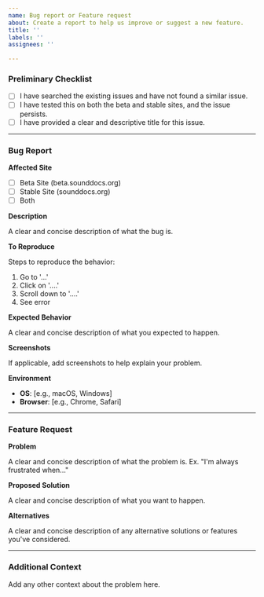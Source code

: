 ```yaml
---
name: Bug report or Feature request
about: Create a report to help us improve or suggest a new feature.
title: ''
labels: ''
assignees: ''

---
```


### Preliminary Checklist

<!-- Please fill out this checklist before submitting your issue. -->

- [ ] I have searched the existing issues and have not found a similar issue.
- [ ] I have tested this on both the beta and stable sites, and the issue persists.
- [ ] I have provided a clear and descriptive title for this issue.

---

### Bug Report

<!-- If you are reporting a bug, please fill out this section. -->

**Affected Site**

- [ ] Beta Site (beta.sounddocs.org)
- [ ] Stable Site (sounddocs.org)
- [ ] Both

**Description**

A clear and concise description of what the bug is.

**To Reproduce**

Steps to reproduce the behavior:

1. Go to '...'
2. Click on '....'
3. Scroll down to '....'
4. See error

**Expected Behavior**

A clear and concise description of what you expected to happen.

**Screenshots**

If applicable, add screenshots to help explain your problem.

**Environment**

- **OS**: [e.g., macOS, Windows]
- **Browser**: [e.g., Chrome, Safari]

---

### Feature Request

<!-- If you are requesting a feature, please fill out this section. -->

**Problem**

A clear and concise description of what the problem is. Ex. "I'm always frustrated when..."

**Proposed Solution**

A clear and concise description of what you want to happen.

**Alternatives**

A clear and concise description of any alternative solutions or features you've considered.

---

### Additional Context

Add any other context about the problem here.
